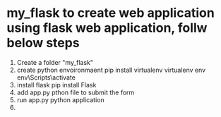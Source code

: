 # my_flask to create web application using flask web application, follw below steps

1. Create a folder "my_flask"
2. create python envoironmaent
        pip install virtualenv
        virtualenv env
        env\Scripts\activate
3. install flask
        pip install Flask
4. add app.py pthon file to submit the form
5. run app.py python application
6. 
   
